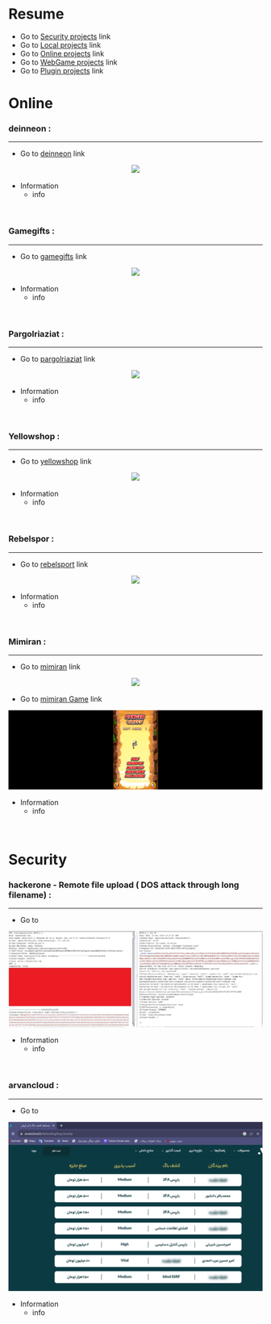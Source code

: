 # Resume

* Go to [Security projects](#security) link
* Go to [Local projects](https://#) link
* Go to [Online projects](#online) link
* Go to [WebGame projects](https://#) link
* Go to [Plugin projects](https://#) link

# Online

<h3>
  deinneon :
</h3>
  
___

* Go to [deinneon](https://www.deinneon.de) link
<div align="center">
<img src="https://github.com/amirdecoder/File/blob/main/Sample/deinneon.png"><img>
</div>

* Information
  * info

<br>

<h3>
  Gamegifts :
</h3>

___

* Go to [gamegifts](https://gamegifts.ir) link
<div align="center">
<img src="https://github.com/amirdecoder/File/blob/main/Sample/gamegifts.ir.png"><img>
</div>

* Information
  * info

<br>

<h3>
  Pargolriaziat :
</h3>
  
___

* Go to [pargolriaziat](https://pargolriaziat.com) link
<div align="center">
<img src="https://github.com/amirdecoder/File/blob/main/Sample/pargolriaziat.png"><img>
</div>

* Information
  * info

<br>

<h3>
  Yellowshop :
</h3>
  
___

* Go to [yellowshop](https://yellowshop.ir) link
<div align="center">
<img src="https://github.com/amirdecoder/File/blob/main/Sample/yellowshop.png"><img>
</div>

* Information
  * info

<br>

<h3>
  Rebelspor :
</h3>
  
___

* Go to [rebelsport](https://www.rebelsport.com.au) link
<div align="center">
<img src="https://github.com/amirdecoder/File/blob/main/Sample/rebelsport.png"><img>
</div>

* Information
  * info

<br>

<h3>
  Mimiran :
</h3>
  
___

* Go to [mimiran](https://mimiran.ir) link
<div align="center">
<img src="https://github.com/amirdecoder/File/blob/main/Sample/mimiran.png"><img>
</div>

* Go to [mimiran Game](https://game.mimiran.ir/dangercliffs) link
<div align="center">
<img src="https://github.com/amirdecoder/File/blob/main/Sample/game%20mimiran%20irdangercliffs.png"><img>
</div>

* Information
  * info

<br>

# Security

<h3>
  hackerone - Remote file upload ( DOS attack through long filename) :
</h3>
  
___

* Go to 
<div align="center">
<img src="https://github.com/amirdecoder/File/blob/main/Sample/RFU%20hackerone.jpg"><img>
</div>

* Information
  * info

<br>

<h3>
  arvancloud :
</h3>

___

* Go to 
<div align="center">
<img src="https://github.com/amirdecoder/File/blob/main/Sample/Vital%20Arvan.png"><img>
</div>

* Information
  * info

<br>
